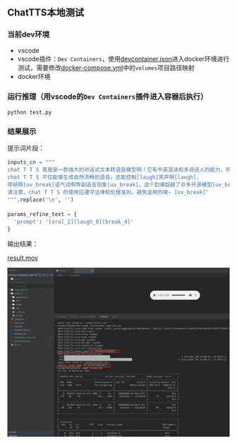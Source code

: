 ## ChatTTS本地测试


### 当前dev环境
- vscode
- vscode插件：`Dev Containers`，使用[devcontainer.json](.devcontainer/devcontainer.json)进入docker环境进行测试，需要修改[docker-compose.yml](.devcontainer/docker-compose.yml)中的`volumes`项目路径映射
- docker环境


### 运行推理（用vscode的`Dev Containers`插件进入容器后执行）
```shell
python test.py
```

### 结果展示

提示词片段：
```python
inputs_cn = """
chat T T S 真是是一款强大的对话式文本转语音模型啊！它有中英混读和多说话人的能力，听起来非常自然。
chat T T S 不仅能够生成自然流畅的语音，还能控制[laugh]笑声啊[laugh]，
停顿啊[uv_break]语气词啊等副语言现象[uv_break]。这个韵律超越了许多开源模型[uv_break]。
请注意，chat T T S 的使用应遵守法律和伦理准则，避免滥用的哦~ [uv_break]'
""".replace('\n', '')

params_refine_text = {
  'prompt': '[oral_2][laugh_0][break_4]'
} 
```

输出结果：

[result.mov](https://drive.google.com/file/d/1xXIkiaea48fsEvC1OsV2GiMbHnOO-L6f/view)

![result.jpg](display/result.jpg)